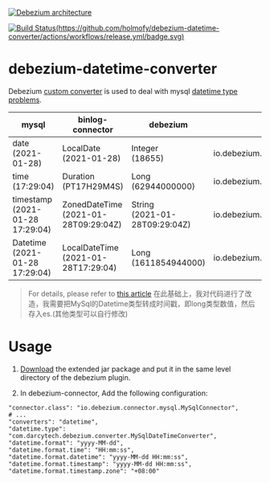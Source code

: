 [![Debezium architecture](https://debezium.io/documentation/reference/1.4/_images/debezium-architecture.png)](https://debezium.io/documentation/reference/1.4/connectors/mysql.html)

[![Build Status(https://github.com/holmofy/debezium-datetime-converter/actions/workflows/release.yml/badge.svg)](https://github.com/holmofy/debezium-datetime-converter/actions/workflows/release.yml/badge.svg)](https://github.com/holmofy/debezium-datetime-converter/releases)

# debezium-datetime-converter

Debezium [custom converter](https://debezium.io/documentation/reference/development/converters.html) is used to deal with mysql [datetime type problems](https://debezium.io/documentation/reference/1.5/connectors/mysql.html#mysql-temporal-types).

| mysql                               | binlog-connector                         | debezium                          | schema                 |
| ----------------------------------- | ---------------------------------------- | --------------------------------- | ----------------------------------- |
| date<br>(2021-01-28)                | LocalDate<br/>(2021-01-28)               | Integer<br/>(18655)               | io.debezium.time.Date               |
| time<br/>(17:29:04)                 | Duration<br/>(PT17H29M4S)                | Long<br/>(62944000000)            | io.debezium.time.Time               |
| timestamp<br/>(2021-01-28 17:29:04) | ZonedDateTime<br/>(2021-01-28T09:29:04Z) | String<br/>(2021-01-28T09:29:04Z) | io.debezium.time.ZonedTimestamp     |
| Datetime<br/>(2021-01-28 17:29:04)  | LocalDateTime<br/>(2021-01-28T17:29:04)  | Long<br/>(1611854944000)          | io.debezium.time.Timestamp          |

> For details, please refer to [this article](https://blog.hufeifei.cn/2021/03/13/DB/mysql-binlog-parser/)
> 在此基础上，我对代码进行了改造，我需要把MySql的Datetime类型转成时间戳，即long类型数值，然后存入es.(其他类型可以自行修改)

# Usage

1. [Download](https://github.com/holmofy/debezium-datetime-converter/releases) the extended jar package and put it in the same level directory of the debezium plugin.

2. In debezium-connector, Add the following configuration: 

```properties
"connector.class": "io.debezium.connector.mysql.MySqlConnector",
# ...
"converters": "datetime",
"datetime.type": "com.darcytech.debezium.converter.MySqlDateTimeConverter",
"datetime.format": "yyyy-MM-dd",
"datetime.format.time": "HH:mm:ss",
"datetime.format.datetime": "yyyy-MM-dd HH:mm:ss",
"datetime.format.timestamp": "yyyy-MM-dd HH:mm:ss",
"datetime.format.timestamp.zone": "+08:00"
```

